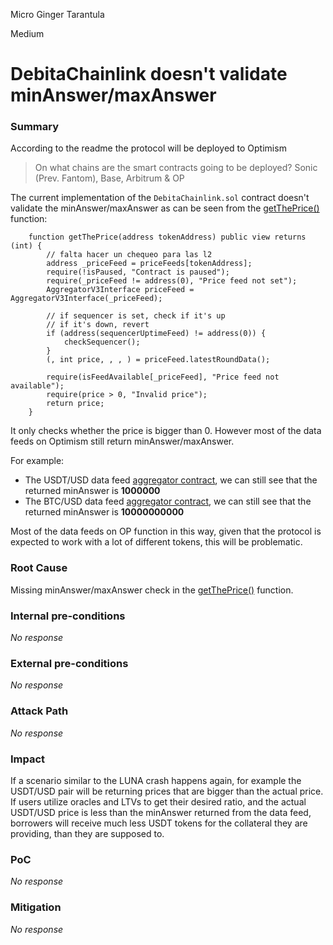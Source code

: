 Micro Ginger Tarantula

Medium

# DebitaChainlink doesn't validate minAnswer/maxAnswer

### Summary

According to the readme the protocol will be deployed to Optimism
>On what chains are the smart contracts going to be deployed?
Sonic (Prev. Fantom), Base, Arbitrum & OP

The current implementation of the ``DebitaChainlink.sol`` contract doesn't validate the minAnswer/maxAnswer as can be seen from the [getThePrice()](https://github.com/sherlock-audit/2024-11-debita-finance-v3/blob/main/Debita-V3-Contracts/contracts/oracles/DebitaChainlink.sol#L30-L47) function:

```solidity
    function getThePrice(address tokenAddress) public view returns (int) {
        // falta hacer un chequeo para las l2
        address _priceFeed = priceFeeds[tokenAddress];
        require(!isPaused, "Contract is paused");
        require(_priceFeed != address(0), "Price feed not set");
        AggregatorV3Interface priceFeed = AggregatorV3Interface(_priceFeed);

        // if sequencer is set, check if it's up
        // if it's down, revert
        if (address(sequencerUptimeFeed) != address(0)) {
            checkSequencer();
        }
        (, int price, , , ) = priceFeed.latestRoundData();

        require(isFeedAvailable[_priceFeed], "Price feed not available");
        require(price > 0, "Invalid price");
        return price;
    }
```
It only checks whether the price is bigger than 0. However most of the data feeds on Optimism still return minAnswer/maxAnswer.

For example: 
- The USDT/USD data feed [aggregator contract](https://optimistic.etherscan.io/address/0xAc37790fF4aBf9483fAe2D1f62fC61fE6b8E4789#readContract), we can still see that the returned minAnswer is **1000000**
- The BTC/USD data feed [aggregator contract](https://optimistic.etherscan.io/address/0x0C1272d2aC652D10d03bb4dEB0D31F15ea3EAb2b#readContract), we can still see that the returned minAnswer is **10000000000**

Most of the data feeds on OP function in this way, given that the protocol is expected to work with a lot of different tokens, this will be problematic.

### Root Cause

Missing minAnswer/maxAnswer check in the [getThePrice()](https://github.com/sherlock-audit/2024-11-debita-finance-v3/blob/main/Debita-V3-Contracts/contracts/oracles/DebitaChainlink.sol#L30-L47) function.

### Internal pre-conditions

_No response_

### External pre-conditions

_No response_

### Attack Path

_No response_

### Impact

If a scenario similar to the LUNA crash happens again, for example the USDT/USD pair will be returning prices that are bigger than the actual price. If users utilize oracles and LTVs to get their desired ratio, and the actual USDT/USD price is less than the minAnswer returned from the data feed, borrowers will receive much less USDT tokens for the collateral they are providing, than they are supposed to. 

### PoC

_No response_

### Mitigation

_No response_